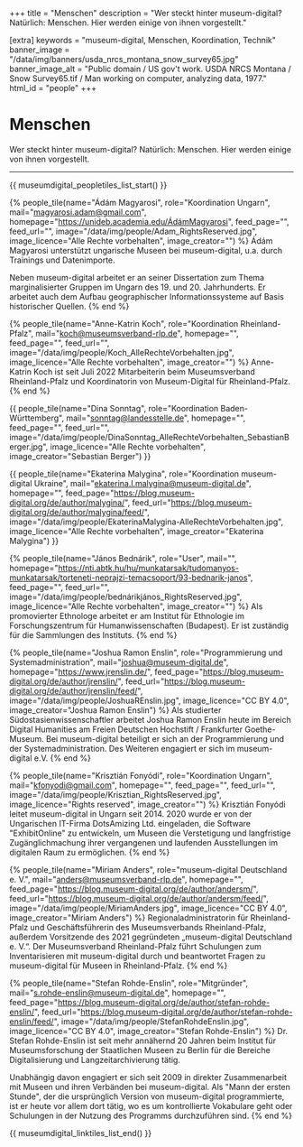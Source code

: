 +++
title = "Menschen"
description = "Wer steckt hinter museum-digital? Natürlich: Menschen. Hier werden einige von ihnen vorgestellt."

[extra]
keywords = "museum-digital, Menschen, Koordination, Technik"
banner_image = "/data/img/banners/usda_nrcs_montana_snow_survey65.jpg"
banner_image_alt = "Public domain / US gov't work. USDA NRCS Montana / Snow Survey65.tif / Man working on computer, analyzing data, 1977."
html_id = "people"
+++

# Menschen

Wer steckt hinter museum-digital? Natürlich: Menschen. Hier werden einige von ihnen vorgestellt.

---------------------

{{ museumdigital_peopletiles_list_start() }}

{% people_tile(name="Ádám Magyarosi",
    role="Koordination Ungarn",
    mail="magyarosi.adam@gmail.com",
    homepage="https://unideb.academia.edu/ÁdámMagyarosi",
    feed_page="",
    feed_url="",
    image="/data/img/people/Adam_RightsReserved.jpg",
    image_licence="Alle Rechte vorbehalten",
    image_creator="") %}
Ádám Magyarosi unterstützt ungarische Museen bei museum-digital, u.a. durch Trainings und Datenimporte.

Neben museum-digital arbeitet er an seiner Dissertation zum Thema marginalisierter Gruppen im Ungarn des 19. und 20. Jahrhunderts. Er arbeitet auch dem Aufbau geographischer Informationssysteme auf Basis historischer Quellen.
{% end %}

{% people_tile(name="Anne-Katrin Koch",
    role="Koordination Rheinland-Pfalz",
    mail="koch@museumsverband-rlp.de",
    homepage="",
    feed_page="",
    feed_url="",
    image="/data/img/people/Koch_AlleRechteVorbehalten.jpg",
    image_licence="Alle Rechte vorbehalten",
    image_creator="") %}
Anne-Katrin Koch ist seit Juli 2022 Mitarbeiterin beim Museumsverband Rheinland-Pfalz und Koordinatorin von Museum-Digital für Rheinland-Pfalz.
{% end %}

{{ people_tile(name="Dina Sonntag",
    role="Koordination Baden-Württemberg",
    mail="sonntag@landesstelle.de",
    homepage="",
    feed_page="",
    feed_url="",
    image="/data/img/people/DinaSonntag_AlleRechteVorbehalten_SebastianBerger.jpg",
    image_licence="Alle Rechte vorbehalten",
    image_creator="Sebastian Berger") }}

{{ people_tile(name="Ekaterina Malygina",
    role="Koordination museum-digital Ukraine",
    mail="ekaterina.l.malygina@museum-digital.de",
    homepage="",
    feed_page="https://blog.museum-digital.org/de/author/malygina/",
    feed_url="https://blog.museum-digital.org/de/author/malygina/feed/",
    image="/data/img/people/EkaterinaMalygina-AlleRechteVorbehalten.jpg",
    image_licence="Alle Rechte vorbehalten",
    image_creator="Ekaterina Malygina") }}

{% people_tile(name="János Bednárik",
    role="User",
    mail="",
    homepage="https://nti.abtk.hu/hu/munkatarsak/tudomanyos-munkatarsak/torteneti-neprajzi-temacsoport/93-bednarik-janos",
    feed_page="",
    feed_url="",
    image="/data/img/people/bednárikjános_RightsReserved.jpg",
    image_licence="Alle Rechte vorbehalten",
    image_creator="") %}
    Als promovierter Ethnologe arbeitet er am Institut für Ethnologie im Forschungszentrum für Humanwissenschaften (Budapest). Er ist zuständig für die Sammlungen des Instituts.
{% end %}

{% people_tile(name="Joshua Ramon Enslin",
    role="Programmierung und Systemadministration",
    mail="joshua@museum-digital.de",
    homepage="https://www.jrenslin.de/",
    feed_page="https://blog.museum-digital.org/de/author/jrenslin/",
    feed_url="https://blog.museum-digital.org/de/author/jrenslin/feed/",
    image="/data/img/people/JoshuaREnslin.jpg",
    image_licence="CC BY 4.0",
    image_creator="Joshua Ramon Enslin") %}
    Als studierter Südostasienwissenschaftler arbeitet Joshua Ramon Enslin heute im Bereich Digital Humanities am Freien Deutschen Hochstift / Frankfurter Goethe-Museum. Bei museum-digital beteiligt er sich an der Programmierung und der Systemadministration. Des Weiteren engagiert er sich im museum-digital e.V.
{% end %}

{% people_tile(name="Krisztián Fonyódi",
    role="Koordination Ungarn",
    mail="kfonyodi@gmail.com",
    homepage="",
    feed_page="",
    feed_url="",
    image="/data/img/people/Krisztian_RightsReserved.jpg",
    image_licence="Rights reserved",
    image_creator="") %}
    Krisztián Fonyódi leitet museum-digital in Ungarn seit 2014. 2020 wurde er von der Ungarischen IT-Firma DotsAmizing Ltd. eingeladen, die Software "ExhibitOnline" zu entwickeln, um Museen die Verstetigung und langfristige Zugänglichmachung ihrer vergangenen und laufenden Ausstellungen im digitalen Raum zu ermöglichen.
{% end %}

{% people_tile(name="Miriam Anders",
    role="museum-digital Deutschland e. V.",
    mail="anders@museumsverband-rlp.de",
    homepage="",
    feed_page="https://blog.museum-digital.org/de/author/andersm/",
    feed_url="https://blog.museum-digital.org/de/author/andersm/feed/",
    image="/data/img/people/MiriamAnders.jpg",
    image_licence="CC BY 4.0",
    image_creator="Miriam Anders") %}
    Regionaladministratorin für Rheinland-Pfalz und Geschäftsführerin des Museumsverbands Rheinland-Pfalz, außerdem Vorsitzende des 2021 gegründeten „museum-digital Deutschland e. V.“. Der Museumsverband Rheinland-Pfalz führt Schulungen zum Inventarisieren mit museum-digital durch und beantwortet Fragen zu museum-digital für Museen in Rheinland-Pfalz.
{% end %}

{% people_tile(name="Stefan Rohde-Enslin",
    role="Mitgründer",
    mail="s.rohde-enslin@museum-digital.de",
    homepage="",
    feed_page="https://blog.museum-digital.org/de/author/stefan-rohde-enslin/",
    feed_url="https://blog.museum-digital.org/de/author/stefan-rohde-enslin/feed/",
    image="/data/img/people/StefanRohdeEnslin.jpg",
    image_licence="CC BY 4.0",
    image_creator="Stefan Rohde-Enslin") %}
Dr. Stefan Rohde-Enslin ist seit mehr annähernd 20 Jahren beim Institut für Museumsforschung der Staatlichen Museen zu Berlin für die Bereiche Digitalisierung und Langzeitarchivierung tätig.

Unabhängig davon engagiert er sich seit 2009 in direkter Zusammenarbeit mit Museen und ihren Verbänden bei museum-digital. Als "Mann der ersten Stunde", der die ursprünglich Version von museum-digital programmierte, ist er heute vor allem dort tätig, wo es um kontrollierte Vokabulare geht oder Schulungen in der Nutzung des Programms durchzuführen sind.
{% end %}

{{ museumdigital_linktiles_list_end() }}

<script async src=/js/people.js></script>
